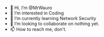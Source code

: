 - 👋 Hi, I’m @MrWauro
- 👀 I’m interested in Coding
- 🌱 I’m currently learning Network Security
- 💞️ I’m looking to collaborate on nothing yet.
- 📫 How to reach me, don't.

<!---
MrWauro/MrWauro is a ✨ special ✨ repository because its `README.md` (this file) appears on your GitHub profile.
You can click the Preview link to take a look at your changes.
--->
